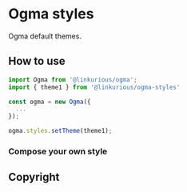 # Ogma styles

<!-- Here goes nice image of a style -->

Ogma default themes.

## How to use

```ts
import Ogma from '@linkurious/ogma';
import { theme1 } from '@linkurious/ogma-styles'

const ogma = new Ogma({
  ...
});

ogma.styles.setTheme(theme1);
```

### Compose your own style

## Copyright

